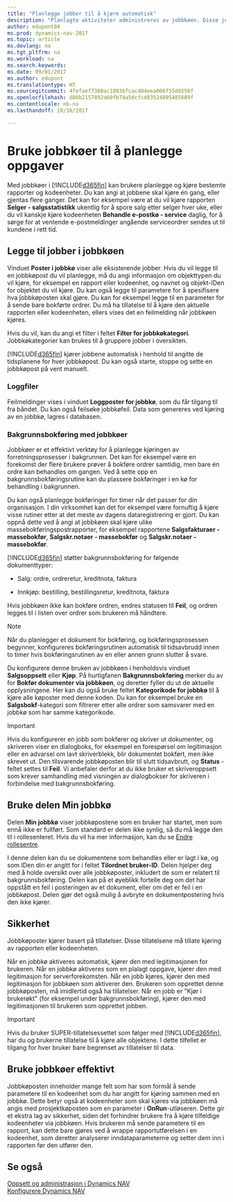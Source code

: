 ```yaml
---
title: "Planlegge jobber til å kjøre automatisk"
description: "Planlagte aktiviteter administreres av jobbkøen. Disse jobbene kjører rapporter og kodeenheter. Du kan angi at jobbene skal kjøre én gang, eller gjentas flere ganger."
author: edupont04
ms.prod: dynamics-nav-2017
ms.topic: article
ms.devlang: na
ms.tgt_pltfrm: na
ms.workload: na
ms.search.keywords: 
ms.date: 09/01/2017
ms.author: edupont
ms.translationtype: HT
ms.sourcegitcommit: 4fefaef7380ac10836fcac404eea006f55d8556f
ms.openlocfilehash: d88b2157892a60fb74a5dcfcd83524895485689f
ms.contentlocale: nb-no
ms.lasthandoff: 10/16/2017

---
```

# <a name="use-job-queues-to-schedule-tasks"></a>Bruke jobbkøer til å planlegge oppgaver
Med jobbkøer i [!INCLUDE[d365fin](includes/d365fin_md.md)] kan brukere planlegge og kjøre bestemte rapporter og kodeenheter. Du kan angi at jobbene skal kjøre én gang, eller gjentas flere ganger. Det kan for eksempel være at du vil kjøre rapporten **Selger - salgsstatistikk** ukentlig for å spore salg etter selger hver uke, eller du vil kanskje kjøre kodeenheten **Behandle e-postkø - service** daglig, for å sørge for at ventende e-postmeldinger angående serviceordrer sendes ut til kundene i rett tid.  

## <a name="add-jobs-to-the-job-queue"></a>Legge til jobber i jobbkøen
Vinduet **Poster i jobbkø** viser alle eksisterende jobber. Hvis du vil legge til en jobbkøpost du vil planlegge, må du angi informasjon om objekttypen du vil kjøre, for eksempel en rapport eller kodeenhet, og navnet og objekt-IDen for objektet du vil kjøre. Du kan også legge til parametere for å spesifisere hva jobbkøposten skal gjøre. Du kan for eksempel legge til en parameter for å sende bare bokførte ordrer. Du må ha tillatelse til å kjøre den aktuelle rapporten eller kodeenheten, ellers vises det en feilmelding når jobbkøen kjøres.  

Hvis du vil, kan du angi et filter i feltet **Filter for jobbkøkategori**. Jobbkøkategorier kan brukes til å gruppere jobber i oversikten.

[!INCLUDE[d365fin](includes/d365fin_md.md)] kjører jobbene automatisk i henhold til angitte de tidsplanene for hver jobbkøpost. Du kan også starte, stoppe og sette en jobbkøpost på vent manuelt.

### <a name="log-files"></a>Loggfiler
Feilmeldinger vises i vinduet **Loggposter for jobbkø**, som du får tilgang til fra båndet. Du kan også feilsøke jobbkøfeil. Data som genereres ved kjøring av en jobbkø, lagres i databasen.  

### <a name="background-posting-with-job-queues"></a>Bakgrunnsbokføring med jobbkøer
Jobbkøer er et effektivt verktøy for å planlegge kjøringen av forretningsprosesser i bakgrunnen. Det kan for eksempel være en forekomst der flere brukere prøver å bokføre ordrer samtidig, men bare én ordre kan behandles om gangen. Ved å sette opp en bakgrunnsbokføringsrutine kan du plassere bokføringer i en kø for behandling i bakgrunnen.  

 Du kan også planlegge bokføringer for timer når det passer for din organisasjon. I din virksomhet kan det for eksempel være fornuftig å kjøre visse rutiner etter at det meste av dagens dataregistrering er gjort. Du kan oppnå dette ved å angi at jobbkøen skal kjøre ulike massebokføringspostrapporter, for eksempel rapportene **Salgsfakturaer - massebokfør**, **Salgskr.notaer - massebokfør** og **Salgskr.notaer - massebokfør**.  

 [!INCLUDE[d365fin](includes/d365fin_md.md)] støtter bakgrunnsbokføring for følgende dokumenttyper:  

-   Salg: ordre, ordreretur, kreditnota, faktura  

-   Innkjøp: bestilling, bestillingsretur, kreditnota, faktura  

 Hvis jobbkøen ikke kan bokføre ordren, endres statusen til **Feil**, og ordren legges til i listen over ordrer som brukeren må håndtere.  

> [!NOTE]  
>  Når du planlegger et dokument for bokføring, og bokføringsprosessen begynner, konfigureres bokføringsrutinen automatisk til tidsavbrudd innen to timer hvis bokføringsrutinen av en eller annen grunn slutter å svare.  

Du konfigurere denne bruken av jobbkøen i henholdsvis vinduet **Salgsoppsett** eller **Kjøp**. På hurtigfanen **Bakgrunnsbokføring** merker du av for **Bokfør dokumenter via jobbkøen**, og deretter fyller du ut de aktuelle opplysningene. Her kan du også bruke feltet **Kategorikode for jobbkø** til å kjøre alle køposter med denne koden. Du kan for eksempel bruke en **Salgsbokf**-kategori som filtrerer etter alle ordrer som samsvarer med en jobbkø som har samme kategorikode.  

> [!IMPORTANT]  
>  Hvis du konfigurerer en jobb som bokfører og skriver ut dokumenter, og skriveren viser en dialogboks, for eksempel en forespørsel om legitimasjon eller en advarsel om lavt skriverblekk, blir dokumentet bokført, men ikke skrevet ut. Den tilsvarende jobbkøposten blir til slutt tidsavbrutt, og  **Status**    -feltet settes til  **Feil**. Vi anbefaler derfor at du ikke bruker et skriveroppsett som krever samhandling med visningen av dialogbokser for skriveren i forbindelse med bakgrunnsbokføring.  

## <a name="use-the-my-job-queue-part"></a>Bruke delen Min jobbkø
Delen **Min jobbkø** viser jobbkøpostene som en bruker har startet, men som ennå ikke er fullført. Som standard er delen ikke synlig, så du må legge den til i rollesenteret. Hvis du vil ha mer informasjon, kan du se [Endre rollesentre](change-role.md).  

I denne delen kan du se dokumentene som behandles eller er lagt i kø, og som IDen din er angitt for i feltet **Tilordnet bruker-ID**. Delen hjelper deg med å holde oversikt over alle jobbkøposter, inkludert de som er relatert til bakgrunnsbokføring. Delen kan på et øyeblikk fortelle deg om det har oppstått en feil i posteringen av et dokument, eller om det er feil i en jobbkøpost. Delen gjør det også mulig å avbryte en dokumentpostering hvis den ikke kjører.  

## <a name="security"></a>Sikkerhet  
Jobbkøposter kjører basert på tillatelser. Disse tillatelsene må tillate kjøring av rapporten eller kodeenheten.  

Når en jobbkø aktiveres automatisk, kjører den med legitimasjonen for brukeren. Når en jobbkø aktiveres som en plalagt oppgave, kjører den med legitimasjon for serverforekomsten. Når en jobb kjøres, kjører den med legitimasjon for jobbkøen som aktiverer den. Brukeren som opprettet denne jobbkøposten, må imidlertid også ha tillatelser. Når en jobb er "Kjør i brukerøkt" (for eksempel under bakgrunnsbokføring), kjører den med legitimasjonen til brukeren som opprettet jobben.  

> [!IMPORTANT]  
>  Hvis du bruker SUPER-tillatelsessettet som følger med [!INCLUDE[d365fin](includes/d365fin_md.md)], har du og brukerne tillatelse til å kjøre alle objektene. I dette tilfellet er tilgang for hver bruker bare begrenset av tillatelser til data.  

## <a name="using-job-queues-effectively"></a>Bruke jobbkøer effektivt  
Jobbkøposten inneholder mange felt som har som formål å sende parametere til en kodeenhet som du har angitt for kjøring sammen med en jobbkø. Dette betyr også at kodeenheter som skal kjøres via jobbkøen må angis med prosjektkøposten som en parameter i **OnRun**-utløseren. Dette gir et ekstra lag av sikkerhet, siden det forhindrer brukere fra å kjøre tilfeldige kodeenheter via jobbkøen. Hvis brukeren må sende parametere til en rapport, kan dette bare gjøres ved å wrappe rapportutførelsen i en kodeenhet, som deretter analyserer inndataparameterne og setter dem inn i rapporten før den utfører den.  

## <a name="see-also"></a>Se også  
[Oppsett og administrasjon i Dynamics NAV](admin-setup-and-administration.md)  
[Konfigurere Dynamics NAV](setup.md)  


